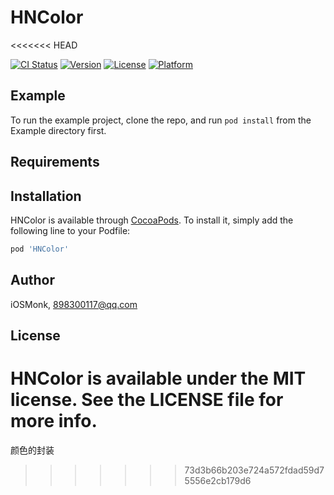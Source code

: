 # HNColor
<<<<<<< HEAD

[![CI Status](https://img.shields.io/travis/iOSMonk/HNColor.svg?style=flat)](https://travis-ci.org/iOSMonk/HNColor)
[![Version](https://img.shields.io/cocoapods/v/HNColor.svg?style=flat)](https://cocoapods.org/pods/HNColor)
[![License](https://img.shields.io/cocoapods/l/HNColor.svg?style=flat)](https://cocoapods.org/pods/HNColor)
[![Platform](https://img.shields.io/cocoapods/p/HNColor.svg?style=flat)](https://cocoapods.org/pods/HNColor)

## Example

To run the example project, clone the repo, and run `pod install` from the Example directory first.

## Requirements

## Installation

HNColor is available through [CocoaPods](https://cocoapods.org). To install
it, simply add the following line to your Podfile:

```ruby
pod 'HNColor'
```

## Author

iOSMonk, 898300117@qq.com

## License

HNColor is available under the MIT license. See the LICENSE file for more info.
=======
颜色的封装
>>>>>>> 73d3b66b203e724a572fdad59d75556e2cb179d6
